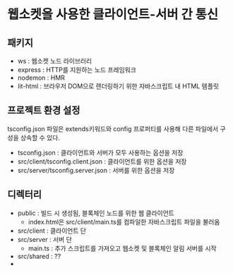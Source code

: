 # 웹소켓을 사용한 클라이언트-서버 간 통신

## 패키지

- ws : 웹소켓 노드 라이브러리
- express : HTTP를 지원하는 노드 프레임워크
- nodemon : HMR
- lit-html : 브라우저 DOM으로 렌더링하기 위한 자바스크립트 내 HTML 템플릿

## 프로젝트 환경 설정

tsconfig.json 파일은 extends키워드와 config 프로퍼티를 사용해 다른 파일에서 구성을 상속할 수 있다.

- tsconfig.json : 클라이언트와 서버가 모두 사용하는 옵션을 저장
- src/client/tsconfig.client.json : 클라이언트를 위한 옵션을 저장
- src/server/tsconfig.server.json : 서버를 위한 옵션을 저장

## 디렉터리

- public : 빌드 시 생성됨, 블록체인 노드를 위한 웹 클라이언트
  - index.html은 src/client/main.ts를 컴파일한 자바스크립트 파일을 불러옴
- src/client : 클라이언트 단
- src/server : 서버 단
  - main.ts : 추가 스크립트를 가져오고 웹소켓 및 블록체인 알림 서버를 시작
- src/shared : ??
-
